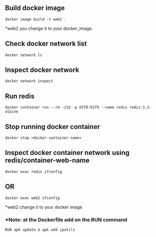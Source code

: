 ## Build docker image
```
docker image build -t web2 .
```
*web2 you change it to your docker_image.

## Check docker network list
```
docker network ls
```
## Inspect docker network
```
docker network inspect
```
## Run redis 
```
docker container run --rm -itd -p 6379:6379 --name redis redis:3.2-alpine
```

## Stop running docker container
```
docker stop >docker-container-name<
```

## Inspect docker container network using redis/container-web-name
```
docker exec redis ifconfig
```
## OR
```
docker exec web2 ifconfig
```
*web2 change it to your docker image
### *Note: at the Dockerfile add on the RUN command 
```
RUN apk update & apk add iputils
```

